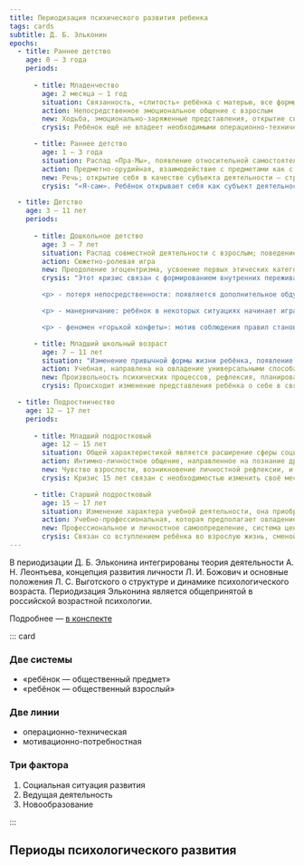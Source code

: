 ```yaml
---
title: Периодизация психического развития ребенка 
tags: cards
subtitle: Д. Б. Эльконин
epochs:
  - title: Раннее детство
    age: 0 – 3 года
    periods:
    
      - title: Младенчество
        age: 2 месяца — 1 год
        situation: Cвязанность, «слитость» ребёнка с матерью, все формы активности младенца опосредованы взрослым; ребёнок вплетён в деятельность ухаживающего взрослого. Эту ситуацию развития называют ситуацией «Пра-Мы».
        action: Непосредственное эмоциональное общение с взрослым 
        new: Ходьба, эмоционально-заряженные представления, открытие своего физического Я (понимание своего облика в зеркале), выделение себя в мире людей.
        crysis: Ребёнок ещё не владеет необходимыми операционно-техническими средствами, чтобы осуществлять деятельность, соответствующую его сформированным мотивам. У ребёнка создаётся основа для выделения самого себя в мире людей, мотивы становятся автономными.

      - title: Раннее детство
        age: 1 — 3 года
        situation: Распад «Пра-Мы», появление относительной самостоятельности и автономности в передвижении, возрастающий интерес к предметам приводит к необходимости изменения привычных средств общения, взрослый теперь воспринимается не как посредник между ребёнком и окружающим миром, а как помощник при их взаимодействии.
        action: Предметно-орудийная, взаимодействие с предметами как с социальными орудиями 
        new: Речь; открытие себя в качестве субъекта деятельности — стремление самостоятельно выполнять деятельность, которую выполняет взрослый, появление местоимения «Я»; чувство гордости за свои достижения.
        crysis: "«Я-сам». Ребёнок открывает себя как субъект деятельности, поэтому в течение кризиса происходит перестройка отношений между ребёнком и взрослым в пользу большей автономии ребёнка. Этот кризис обладает яркой симптоматикой: негативизм, упрямство, строптивость, своеволие, обесценивание взрослых, стремление к деспотизму."

  - title: Детство
    age: 3 — 11 лет
    periods:
    
      - title: Дошкольное детство
        age: 3 — 7 лет
        situation: Распад совместной деятельности с взрослым; поведение взрослого выступает образцом, который моделируется ребёнком в совместной со сверстником деятельности.
        action: Сюжетно-ролевая игра 
        new: Преодоление эгоцентризма, усвоение первых этических категорий добра и зла, развитие произвольности поведения, формирование наглядно-образного мышления, появление первичной иерархии мотивов, открытие себя в качестве носителя внутреннего мира, возникновения внутренней позиции школьника (высокая познавательная мотивация, желание учиться), знаково-символическая функция сознания (возможность использовать один предмет в качестве заместителя другого).
        crysis: "Этот кризис связан с формированием внутренних переживаний, опосредующих отношение ребёнка к миру. Основные симптомы кризиса: 

        <p> - потеря непосредственности: появляется дополнительное обдумывание последствий своих действий, его переживания и желания не соответствуют поведению, у ребёнка появляются секреты; 

        <p> - манерничание: ребёнок в некоторых ситуациях начинает играть определённую роль, что-то из себя изображая;  

        <p> - феномен «горькой конфеты»: мотив соблюдения правил становится сильнее мотива получить желаемое. Ребёнок может не радоваться тому, что получил нечестно.</li></ul>"

      - title: Младший школьный возраст
        age: 7 — 11 лет
        situation: "Изменение привычной формы жизни ребёнка, появление нового взрослого — социального взрослого. Две линии развития отношений: «ребёнок-близкий взрослый» и «ребёнок- социальный взрослый»."
        action: Учебная, направлена на овладение универсальными способами действий в системе научных понятий 
        new: Произвольность психических процессов, рефлексия, планирование, формирование воли, интеллектуализация психических функций, знаковое опосредование психических процессов, теоретическое мышление.
        crysis: Происходит изменение представления ребёнка о себе в связи с началом полового созревания и появлением способности к рефлексии своих чувств и действий.

  - title: Подростничество
    age: 12 — 17 лет
    periods:
    
      - title: Младший подростковый
        age: 12 — 15 лет
        situation: Общей характеристикой является расширение сферы социальной активности и изменение отношений с учителями, сверстниками, родителями. Переход в среднюю школу сопровождается увеличением числа и разнообразия преподавателей, с которыми необходимо выстраивать отношения; отношения со сверстниками выходят за рамки учебной деятельности. Оформляются подростковые сообщества, в которых осваиваются нормы социальной жизни, нравственные нормы регуляции отношений.
        action: Интимно-личностное общение, направленное на познание другого человека, себя, межличностных отношений, на усвоение норм социального поведения 
        new: Чувство взрослости, возникновение личностной рефлексии, и на её основе самосознания, открытие своего «Я».
        crysis: Кризис 15 лет связан с необходимостью изменить своё место в обществе в связи с новым пониманием себя. У ребёнка к этому возрасту появляется желание видеть себя в роли взрослого, он хочет, чтобы к нему относились как к взрослому, а родители (и другие взрослые в окружении) оказываются ещё не готовы к этому.

      - title: Старший подростковый
        age: 15 — 17 лет
        situation: Изменение характера учебной деятельности, она приобретает характер деятельности по самообразованию, подросток среди многообразия секций, курсов, возможных профессий, репетиторов и хобби находится перед профессиональным выбором.
        action: Учебно-профессиональная, которая предполагает овладение системой научных понятий в рамках предварительного профессионального самоопределения, приобретение профессиональных знаний и умений
        new: Профессиональное и личностное самоопределение, система ценностных ориентаций.
        crysis: Связан со вступлением ребёнка во взрослую жизнь, сменой стиля жизни, вида деятельности, и круга общения.
---
```


В периодизации Д. Б. Эльконина интегрированы теория деятельности А. Н. Леонтьева, концепция развития личности Л. И. Божович и основные положения Л. С. Выготского о структуре и динамике психологического возраста. Периодизация Эльконина является общепринятой в российской возрастной психологии.

Подробнее — [в конспекте](../../synopsis/periods/index.md)

::: card

### Две системы

- «ребёнок — общественный предмет»
- «ребёнок — общественный взрослый»

### Две линии

- операционно-техническая
- мотивационно-потребностная

### Три фактора

1. Социальная ситуация развития
2. Ведущая деятельность
3. Новообразование

:::

## Периоды психологического развития

<periods-child />
